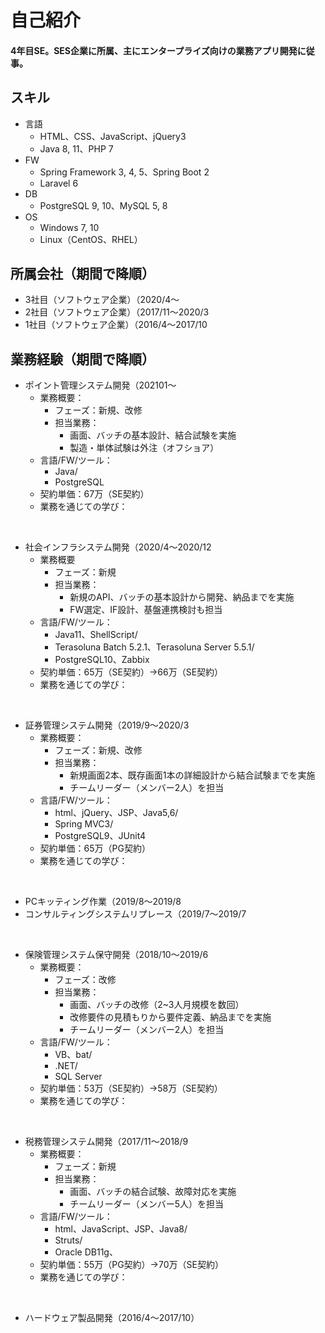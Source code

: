 # 自己紹介
#### 4年目SE。SES企業に所属、主にエンタープライズ向けの業務アプリ開発に従事。

## スキル
- 言語
	- HTML、CSS、JavaScript、jQuery3
	- Java 8, 11、PHP 7
- FW
	- Spring Framework 3, 4, 5、Spring Boot 2
	- Laravel 6
- DB
	- PostgreSQL 9, 10、MySQL 5, 8
- OS
	- Windows 7, 10
	- Linux（CentOS、RHEL）

## 所属会社（期間で降順）
- 3社目（ソフトウェア企業）（2020/4〜
- 2社目（ソフトウェア企業）（2017/11〜2020/3
- 1社目（ソフトウェア企業）（2016/4〜2017/10

## 業務経験（期間で降順）
- ポイント管理システム開発（202101〜
	- 業務概要：
		- フェーズ：新規、改修
		- 担当業務：
			- 画面、バッチの基本設計、結合試験を実施
			- 製造・単体試験は外注（オフショア）
	- 言語/FW/ツール：
		- Java/
		- PostgreSQL
	- 契約単価：67万（SE契約）
	- 業務を通じての学び：

<br>

- 社会インフラシステム開発（2020/4〜2020/12
	- 業務概要
		- フェーズ：新規
		- 担当業務：
			- 新規のAPI、バッチの基本設計から開発、納品までを実施
			- FW選定、IF設計、基盤連携検討も担当
	- 言語/FW/ツール：
		- Java11、ShellScript/
		- Terasoluna Batch 5.2.1、Terasoluna Server 5.5.1/
		- PostgreSQL10、Zabbix
	- 契約単価：65万（SE契約）→66万（SE契約）
	- 業務を通じての学び：

<br>

- 証券管理システム開発（2019/9〜2020/3
	- 業務概要：
		- フェーズ：新規、改修
		- 担当業務：
			- 新規画面2本、既存画面1本の詳細設計から結合試験までを実施
			- チームリーダー（メンバー2人）を担当
	- 言語/FW/ツール：
		- html、jQuery、JSP、Java5,6/
		- Spring MVC3/
		- PostgreSQL9、JUnit4
	- 契約単価：65万（PG契約）
	- 業務を通じての学び：

<br>

- PCキッティング作業（2019/8〜2019/8
- コンサルティングシステムリプレース（2019/7〜2019/7

<br>

- 保険管理システム保守開発（2018/10〜2019/6
	- 業務概要：
		- フェーズ：改修
		- 担当業務：
			- 画面、バッチの改修（2~3人月規模を数回）
			- 改修要件の見積もりから要件定義、納品までを実施
			- チームリーダー（メンバー2人）を担当
	- 言語/FW/ツール：
		- VB、bat/
		- .NET/
		- SQL Server
	- 契約単価：53万（SE契約）→58万（SE契約）
	- 業務を通じての学び：

<br>

- 税務管理システム開発（2017/11〜2018/9
	- 業務概要：
		- フェーズ：新規
		- 担当業務：
			- 画面、バッチの結合試験、故障対応を実施
			- チームリーダー（メンバー5人）を担当
	- 言語/FW/ツール：
		- html、JavaScript、JSP、Java8/
		- Struts/
		- Oracle DB11g、
	- 契約単価：55万（PG契約）→70万（SE契約）
	- 業務を通じての学び：

<br>

- ハードウェア製品開発（2016/4〜2017/10）
